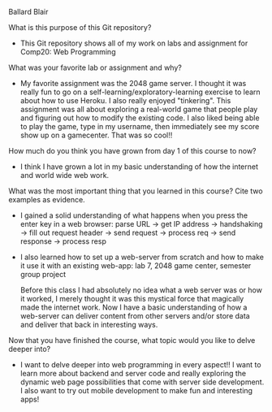 Ballard Blair 


What is this purpose of this Git repository?
- This Git repository shows all of my work on labs and assignment for Comp20: Web Programming 

What was your favorite lab or assignment and why?
- My favorite assignment was the 2048 game server. I thought it was really fun to go on a self-learning/exploratory-learning exercise to learn about how to use Heroku. I also really enjoyed "tinkering". This assignment was all about exploring a real-world game that people play and figuring out how to modify the existing code. I also liked being able to play the game, type in my username, then immediately see my score show up on a gamecenter. That was so cool!!

How much do you think you have grown from day 1 of this course to now?
- I think I have grown a lot in my basic understanding of how the internet and world wide web work. 

What was the most important thing that you learned in this course? Cite two examples as evidence.
- I gained a solid understanding of what happens when you press the enter key in a web browser: 
  parse URL -> get IP address -> handshaking -> fill out request header -> send request -> process req -> send response -> process resp
- I also learned how to set up a web-server from scratch and how to make it use it with an existing web-app: 
  lab 7, 2048 game center, semester group project 
  
  Before this class I had absolutely no idea what a web server was or how it worked, I merely thought it was this mystical force that      magically made the internet work. Now I have a basic understanding of how a web-server can deliver content from other servers and/or store data and deliver that back in interesting ways. 

Now that you have finished the course, what topic would you like to delve deeper into?
- I want to delve deeper into web programming in every aspect!! I want to learn more about backend and server code and really exploring 
  the dynamic web page possibilities that come with server side development. I also want to try out mobile development to make fun and interesting apps!  
